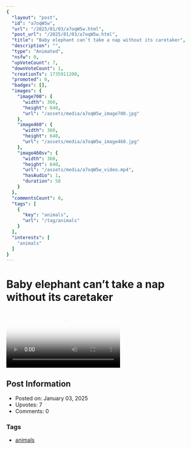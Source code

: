 ```yaml
---
{
  "layout": "post",
  "id": "a7oqW5w",
  "url": "/2025/01/03/a7oqW5w.html",
  "post_url": "/2025/01/03/a7oqW5w.html",
  "title": "Baby elephant can’t take a nap without its caretaker",
  "description": "",
  "type": "Animated",
  "nsfw": 0,
  "upVoteCount": 7,
  "downVoteCount": 1,
  "creationTs": 1735911200,
  "promoted": 0,
  "badges": [],
  "images": {
    "image700": {
      "width": 360,
      "height": 640,
      "url": "/assets/media/a7oqW5w_image700.jpg"
    },
    "image460": {
      "width": 360,
      "height": 640,
      "url": "/assets/media/a7oqW5w_image460.jpg"
    },
    "image460sv": {
      "width": 360,
      "height": 640,
      "url": "/assets/media/a7oqW5w_video.mp4",
      "hasAudio": 1,
      "duration": 58
    }
  },
  "commentsCount": 0,
  "tags": [
    {
      "key": "animals",
      "url": "/tag/animals"
    }
  ],
  "interests": [
    "animals"
  ]
}
---
```


# Baby elephant can’t take a nap without its caretaker

<video controls playsinline loop poster="/assets/media/a7oqW5w_image460.jpg">
  <source src="/assets/media/a7oqW5w_video.mp4" type="video/mp4">
  Your browser does not support the video tag.
</video>

## Post Information

- Posted on: January 03, 2025
- Upvotes: 7
- Comments: 0

### Tags

- [animals](/tag/animals)
